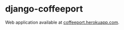 django-coffeeport
=================

Web application available at [coffeeport.herokuapp.com](http://coffeeport.herokuapp.com).


